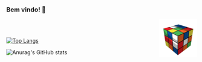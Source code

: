 ### Bem vindo! 👋

<!--![cube](/cube.gif)-->
<a href="url"><img src="cube.gif" align="right" height="100" width="100" ></a>

<br>
<br>

[![Top Langs](https://github-readme-stats.vercel.app/api/top-langs/?username=anuraghazra&layout=compact)](https://github.com/anuraghazra/github-readme-stats)

![Anurag's GitHub stats](https://github-readme-stats.vercel.app/api?username=BarbaraBrito&show_icons=true&theme=radical)

